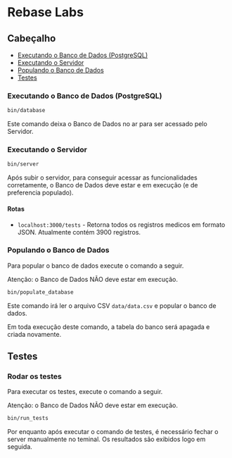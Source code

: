 # Rebase Labs

## Cabeçalho

- [Executando o Banco de Dados (PostgreSQL)](#executando-o-banco-de-dados-postgresql)
- [Executando o Servidor](#executando-o-servidor)
- [Populando o Banco de Dados](#populando-o-banco-de-dados)
- [Testes](#testes)

### Executando o Banco de Dados (PostgreSQL)

```bash
bin/database
```

Este comando deixa o Banco de Dados no ar para ser acessado pelo Servidor.

### Executando o Servidor

```bash
bin/server
```

Após subir o servidor, para conseguir acessar as funcionalidades corretamente, o Banco de Dados deve estar e em execução (e de preferencia populado).

#### Rotas

- `localhost:3000/tests` - Retorna todos os registros medicos em formato JSON. Atualmente contém 3900 registros.

### Populando o Banco de Dados

Para popular o banco de dados execute o comando a seguir. 

Atenção: o Banco de Dados NÃO deve estar em execução.

```bash
bin/populate_database
```

Este comando irá ler o arquivo CSV `data/data.csv` e popular o banco de dados.

Em toda execução deste comando, a tabela do banco será apagada e criada novamente.

## Testes

### Rodar os testes

Para executar os testes, execute o comando a seguir. 

Atenção: o Banco de Dados NÃO deve estar em execução.

```bash
bin/run_tests
```

Por enquanto após executar o comando de testes, é necessário fechar o server manualmente no teminal. Os resultados são exibidos logo em seguida.